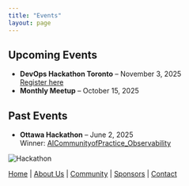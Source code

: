 ```yaml
---
title: "Events"
layout: page
---
```


## Upcoming Events

- **DevOps Hackathon Toronto** – November 3, 2025  
  [Register here](https://lnkd.in/gTC24_5P)
- **Monthly Meetup** – October 15, 2025

## Past Events

- **Ottawa Hackathon** – June 2, 2025  
  Winner: [AICommunityofPractice_Observability](https://github.com/CanadaDevOpsCommunity2025/AICommunityofPractice_Observability)

![Hackathon](assets/event-photo.jpg)

[Home](index.md) | [About Us](about.md) | [Community](community.md) | [Sponsors](sponsors.md) | [Contact](contact.md)

